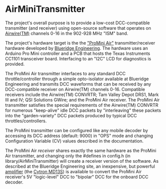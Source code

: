 # AirMiniTransmitter
The project's overall purpose is to provide a low-cost DCC-compatible transmitter (and receiver) using open-source software that operates on [Airwire(TM)](http://www.cvpusa.com/airwire_system.php) channels 0-16 in the 902-928 MHz "ISM" band. 

The project's hardware target is the the ["ProMini Air"](http://blueridgeengineering.net/index.php/wiki/building-the-promini-air/) transmitter/receiver hardware developed by [Blueridge Engineering](http://blueridgeengineering.net). The hardware uses an Arduino Pro Mini controller and a PCB that hosts the Texas Instruments CC1101 transceiver board. Interfacing to an "I2C" LCD for diagnostics is provided.

The ProMini Air transmitter interfaces to any standard DCC throttle/controller through a simple opto-isolator available at Blueridge Engineering and transmits DCC waveforms that can be received by any DCC-compatible receiver on Airwire(TM) channels 0-16. Compatible receivers include the Airwire(TM) CONVRTR; Tam Valley Depot DRS1, Mark III and IV; QSI Solutions GWire; and the ProMini Air receiver. The ProMini Air transmitter satisfies the special requirements of the Airwire(TM) CONVRTR for numerous "keep-alive" idle DCC packets by "interleaving" these packets into the "garden-variety" DCC packets produced by typical DCC throttles/controllers.

The ProMini transmitter can be configured like any mobile decoder by accessing its DCC address (default: 9000) in "OPS" mode and changing Configuration Variable (CV) values described in the documentation.

The ProMini Air *receiver* shares exactly the same hardware as the ProMini Air transmitter, and changing only the #defines in config.h (in library/AirMiniTransmitter) will create a receiver version of the software. As described at the Blueridge Engineering site, an inexpensive, but powerful [amplifier](http://blueridgeengineering.net/index.php/wiki/cheap-airwire-dead-rail-dcc/) (the [Cytron MD13S](https://smile.amazon.com/gp/product/B07CW3GRL6/ref=ppx_yo_dt_b_search_asin_title?ie=UTF8&psc=1)) is available to convert the ProMini Air receiver's 5V "logic-level" DCC to "bipolar" DCC for the onboard DCC decoder.

